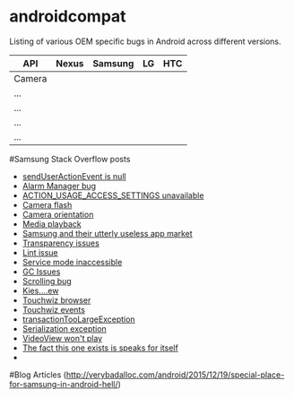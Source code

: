 # androidcompat
Listing of various OEM specific bugs in Android across different versions.

| API | Nexus | Samsung  |  LG |  HTC |
|--------------|--------|---|---|---|
| Camera        |        |   |   |   |
| ...      |        |   |   |   |
| ...           |        |   |   |   |
| ...         |        |   |   |   |
| ...      |        |   |   |   |

#Samsung Stack Overflow posts
* [sendUserActionEvent is null](http://stackoverflow.com/questions/18028666/senduseractionevent-is-null)
* [Alarm Manager bug](http://stackoverflow.com/questions/34074955/android-exact-alarm-is-always-3-minutes-off)
* [ACTION_USAGE_ACCESS_SETTINGS unavailable](http://stackoverflow.com/questions/28296633/android-usage-access-for-android-5-samsung-devices)
* [Camera flash](http://stackoverflow.com/questions/5017455/how-to-use-camera-flash-led-as-torch-on-a-samsung-galaxy-tab/5017623#5017623)
* [Camera orientation](http://stackoverflow.com/questions/16019165/summary-take-a-picture-utilizing-camera-intent-and-display-the-photo-with-corre/16295134#16295134)
* [Media playback](http://stackoverflow.com/questions/16672568/mediaplayer-error-1-1004-aka-media-error-io-trying-to-stream-music-on-samsun/18378273#18378273)
* [Samsung and their utterly useless app market](http://stackoverflow.com/questions/10342327/does-samsung-apps-support-a-uri-scheme-to-redirect-to-specific-apps/10361205#10361205)
* [Transparency issues](http://stackoverflow.com/questions/20971221/transparency-issues-samsung-galaxy-s3)
* [Lint issue](http://stackoverflow.com/questions/27449776/conflicting-lint-messages-regarding-paddingstart-usage)
* [Service mode inaccessible](http://stackoverflow.com/questions/20248195/open-servicemode-menu-programatically-in-android/20453763#20453763)
* [GC Issues](http://stackoverflow.com/questions/24021609/how-to-handle-java-util-concurrent-timeoutexception-android-os-binderproxy-fin/24173605#24173605)
* [Scrolling bug](http://stackoverflow.com/questions/11571157/android-browser-samsung-galaxy-sii-scrolling-bug-on-web-forms-select-list-hit)
* [Kies....ew](http://stackoverflow.com/questions/16954434/unable-to-connect-samsung-galaxy-tab2-gt-p3100-to-pc/18099852#18099852)
* [Touchwiz browser](http://stackoverflow.com/questions/27439198/css-how-to-address-samsung-android-browser)
* [Touchwiz events](http://stackoverflow.com/questions/14258234/onoffsetschanged-not-called-by-touchwiz)
* [transactionTooLargeException](http://stackoverflow.com/questions/26385891/android-adding-window-failed-android-os-transactiontoolargeexception-on-samsu)
* [Serialization exception](http://stackoverflow.com/questions/30703845/exception-on-serialization-on-samsung-galaxy-s5)
* [VideoView won't play](http://stackoverflow.com/questions/9472052/android-3-1-galaxy-tab-videoview-wont-play?s=79%7C0.0000)
* [The fact this one exists is speaks for itself](http://stackoverflow.com/questions/4928267/where-to-report-device-specific-bugs-to-samsung)
* 

#Blog Articles
  (http://verybadalloc.com/android/2015/12/19/special-place-for-samsung-in-android-hell/)
